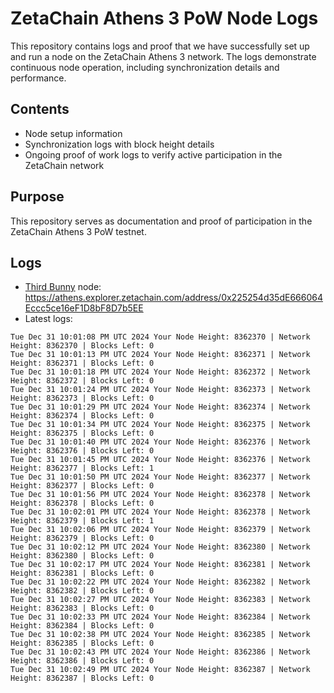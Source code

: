 # ZetaChain Athens 3 PoW Node Logs
This repository contains logs and proof that we have successfully set up and run a node on the ZetaChain Athens 3 network. The logs demonstrate continuous node operation, including synchronization details and performance.

## Contents
- Node setup information
- Synchronization logs with block height details
- Ongoing proof of work logs to verify active participation in the ZetaChain network

## Purpose
This repository serves as documentation and proof of participation in the ZetaChain Athens 3 PoW testnet.

## Logs

- [Third Bunny](https://thirdbunny.xyz/) node: https://athens.explorer.zetachain.com/address/0x225254d35dE666064Eccc5ce16eF1D8bF8D7b5EE
- Latest logs:
```
Tue Dec 31 10:01:08 PM UTC 2024 Your Node Height: 8362370 | Network Height: 8362370 | Blocks Left: 0
Tue Dec 31 10:01:13 PM UTC 2024 Your Node Height: 8362371 | Network Height: 8362371 | Blocks Left: 0
Tue Dec 31 10:01:18 PM UTC 2024 Your Node Height: 8362372 | Network Height: 8362372 | Blocks Left: 0
Tue Dec 31 10:01:24 PM UTC 2024 Your Node Height: 8362373 | Network Height: 8362373 | Blocks Left: 0
Tue Dec 31 10:01:29 PM UTC 2024 Your Node Height: 8362374 | Network Height: 8362374 | Blocks Left: 0
Tue Dec 31 10:01:34 PM UTC 2024 Your Node Height: 8362375 | Network Height: 8362375 | Blocks Left: 0
Tue Dec 31 10:01:40 PM UTC 2024 Your Node Height: 8362376 | Network Height: 8362376 | Blocks Left: 0
Tue Dec 31 10:01:45 PM UTC 2024 Your Node Height: 8362376 | Network Height: 8362377 | Blocks Left: 1
Tue Dec 31 10:01:50 PM UTC 2024 Your Node Height: 8362377 | Network Height: 8362377 | Blocks Left: 0
Tue Dec 31 10:01:56 PM UTC 2024 Your Node Height: 8362378 | Network Height: 8362378 | Blocks Left: 0
Tue Dec 31 10:02:01 PM UTC 2024 Your Node Height: 8362378 | Network Height: 8362379 | Blocks Left: 1
Tue Dec 31 10:02:06 PM UTC 2024 Your Node Height: 8362379 | Network Height: 8362379 | Blocks Left: 0
Tue Dec 31 10:02:12 PM UTC 2024 Your Node Height: 8362380 | Network Height: 8362380 | Blocks Left: 0
Tue Dec 31 10:02:17 PM UTC 2024 Your Node Height: 8362381 | Network Height: 8362381 | Blocks Left: 0
Tue Dec 31 10:02:22 PM UTC 2024 Your Node Height: 8362382 | Network Height: 8362382 | Blocks Left: 0
Tue Dec 31 10:02:27 PM UTC 2024 Your Node Height: 8362383 | Network Height: 8362383 | Blocks Left: 0
Tue Dec 31 10:02:33 PM UTC 2024 Your Node Height: 8362384 | Network Height: 8362384 | Blocks Left: 0
Tue Dec 31 10:02:38 PM UTC 2024 Your Node Height: 8362385 | Network Height: 8362385 | Blocks Left: 0
Tue Dec 31 10:02:43 PM UTC 2024 Your Node Height: 8362386 | Network Height: 8362386 | Blocks Left: 0
Tue Dec 31 10:02:49 PM UTC 2024 Your Node Height: 8362387 | Network Height: 8362387 | Blocks Left: 0
```
